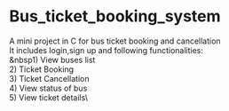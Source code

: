 # Bus_ticket_booking_system
A mini project in C for bus ticket booking and cancellation\
It includes login,sign up and following functionalities:\
      &nbsp1) View buses list\
      2) Ticket Booking\
      3) Ticket Cancellation\
      4) View status of bus\
      5) View ticket details\
